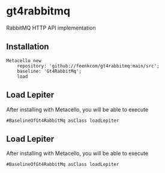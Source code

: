 # gt4rabbitmq
RabbitMQ HTTP API implementation

## Installation

```st
Metacello new
	repository: 'github://feenkcom/gt4rabbitmq:main/src';
	baseline: 'Gt4RabbitMq';
	load
```

## Load Lepiter

After installing with Metacello, you will be able to execute

```
#BaselineOfGt4RabbitMq asClass loadLepiter
```

## Load Lepiter

After installing with Metacello, you will be able to execute

```
#BaselineOfGt4RabbitMq asClass loadLepiter
```
